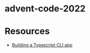 # advent-code-2022

# Resources

- [Building a Typescript CLI app](https://dev.to/akshaynathan/building-a-typescript-cli-26h5)